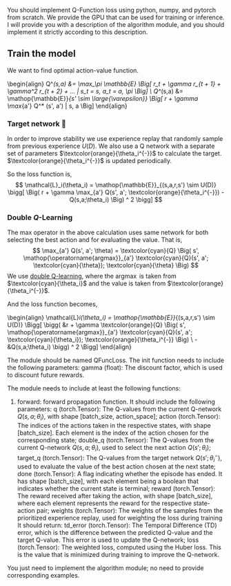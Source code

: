 You should implement Q-Function loss using python, numpy, and pytorch from scratch. We provide the GPU that can be used for training or inference.
I will provide you with a description of the algorithm module, and you should implement it strictly according to this description. 
 

## Train the model

We want to find optimal action-value function.

\begin{align}
        Q^*(s,a) &= \max_\pi \mathbb{E} \Big[
            r_t + \gamma r_{t + 1} + \gamma^2 r_{t + 2} + ... | s_t = s, a_t = a, \pi
        \Big]
    \\
        Q^*(s,a) &= \mathop{\mathbb{E}}_{s' \sim \large{\varepsilon}} \Big[
            r + \gamma \max_{a'} Q^* (s', a') | s, a
        \Big]
\end{align}

### Target network 🎯
In order to improve stability we use experience replay that randomly sample
    from previous experience $U(D)$. We also use a Q network
    with a separate set of parameters $\textcolor{orange}{\theta_i^{-}}$ to calculate the target.
    $\textcolor{orange}{\theta_i^{-}}$ is updated periodically.
    

So the loss function is,
    $$
    \mathcal{L}_i(\theta_i) = \mathop{\mathbb{E}}_{(s,a,r,s') \sim U(D)}
    \bigg[
        \Big(
            r + \gamma \max_{a'} Q(s', a'; \textcolor{orange}{\theta_i^{-}}) - Q(s,a;\theta_i)
        \Big) ^ 2
    \bigg]
    $$

### Double $Q$-Learning
The max operator in the above calculation uses same network for both
    selecting the best action and for evaluating the value.
    That is,
    $$
    \max_{a'} Q(s', a'; \theta) = \textcolor{cyan}{Q}
    \Big(
        s', \mathop{\operatorname{argmax}}_{a'}
        \textcolor{cyan}{Q}(s', a'; \textcolor{cyan}{\theta}); \textcolor{cyan}{\theta}
    \Big)
    $$
    We use [double Q-learning](https://arxiv.org/abs/1509.06461), where
    the $\operatorname{argmax}$ is taken from $\textcolor{cyan}{\theta_i}$ and
    the value is taken from $\textcolor{orange}{\theta_i^{-}}$.

And the loss function becomes,

\begin{align}
        \mathcal{L}_i(\theta_i) = \mathop{\mathbb{E}}_{(s,a,r,s') \sim U(D)}
        \Bigg[
            \bigg(
                &r + \gamma \textcolor{orange}{Q}
                \Big(
                    s',
                    \mathop{\operatorname{argmax}}_{a'}
                        \textcolor{cyan}{Q}(s', a'; \textcolor{cyan}{\theta_i}); \textcolor{orange}{\theta_i^{-}}
                \Big)
                \\
                - &Q(s,a;\theta_i)
            \bigg) ^ 2
        \Bigg]
\end{align}

The module should be named QFuncLoss.
The init function needs to include the following parameters:
gamma (float): The discount factor, which is used to discount future rewards.

The module needs to include at least the following functions:
1. forward: forward propagation function. 
It should include the following parameters:
q (torch.Tensor): The Q-values from the current Q-network $Q(s, a; \theta_i)$, with shape [batch\_size, action\_space];
action (torch.Tensor): The indices of the actions taken in the respective states, with shape [batch\_size]. Each element is the index of the action chosen for the corresponding state;
double_q (torch.Tensor): The Q-values from the current Q-network $Q(s, a; \theta_i)$, used to select the next action $Q(s{\prime}; \theta_i)$;
target_q (torch.Tensor): The Q-values from the target network $Q(s{\prime}; \theta_i^{-})$, used to evaluate the value of the best action chosen at the next state;
done (torch.Tensor): A flag indicating whether the episode has ended. It has shape [batch\_size], with each element being a boolean that indicates whether the current state is terminal;
reward (torch.Tensor): The reward received after taking the action, with shape [batch\_size], where each element represents the reward for the respective state-action pair;
weights (torch.Tensor): The weights of the samples from the prioritized experience replay, used for weighting the loss during training
It should return:
td_error (torch.Tensor): The Temporal Difference (TD) error, which is the difference between the predicted Q-value and the target Q-value. This error is used to update the Q-network;
loss (torch.Tensor): The weighted loss, computed using the Huber loss. This is the value that is minimized during training to improve the Q-network.

You just need to implement the algorithm module; no need to provide corresponding examples.